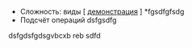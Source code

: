 * Сложность: виды \[ [демонстрация](https://www.desmos.com/calculator/hu3tfwk5dg?lang=ru) \]
*fgsdfgfsdg
* Подсчёт операций
dsfgsdfg

dsfgdsfgdsgvbcxb  reb sdfd
